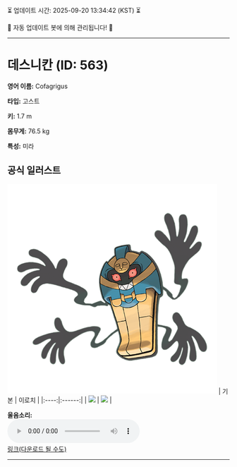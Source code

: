
⏳ 업데이트 시간: 2025-09-20 13:34:42 (KST) ⏳

🤖 자동 업데이트 봇에 의해 관리됩니다! 🤖

---

# 데스니칸 (ID: 563)
**영어 이름:** Cofagrigus

**타입:** 고스트

**키:** 1.7 m

**몸무게:** 76.5 kg

**특성:** 미라

## 공식 일러스트
![](https://raw.githubusercontent.com/PokeAPI/sprites/master/sprites/pokemon/other/official-artwork/563.png)
| 기본 | 이로치 |
|:----:|:------:|
| <img src="http://play.pokemonshowdown.com/sprites/ani/cofagrigus.gif" width="200"> | <img src="http://play.pokemonshowdown.com/sprites/ani-shiny/cofagrigus.gif" width="200"> |

**울음소리:**<br><audio controls src="https://raw.githubusercontent.com/PokeAPI/cries/main/cries/pokemon/latest/563.ogg"></audio><br> [링크(다운로드 될 수도)](https://raw.githubusercontent.com/PokeAPI/cries/main/cries/pokemon/latest/563.ogg)


---
